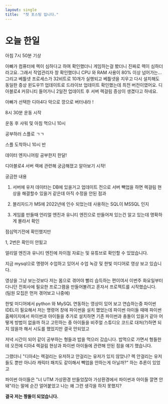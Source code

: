 ```yaml
---
layout: single
title:  "첫 포스팅 입니다."
---
```


# 오늘 한일 

아침 7시 50분 기상

아빠가 컴퓨터에 렉이 심하다고 하여 확인했더니
게임하는걸 봤더니 진짜로 렉이 심하더라고요.
그래서 작업관리자 창 확인했더니
CPU 와 RAM 사용이 80% 이상 넘어가는...
그리고 베틀넷 프로세스가 32비트로 10개가 실행되고
베틀넷을 지우고 다시 설치해도 동일한 증상
윈도우11 업데이트로 드라이브 업데이트 
확인했는데 최전 버전이였어요.
디아블로4 커뮤니티 들어가니 2일전 업데이트 후
서버 렉걸림 증상이 생겼다고 하네요.

아빠가 선택한 디아4다 악으로 깡으로 버터내라 !

8시 30분 운동 시작

운동 후 샤워 및 아침 먹으니 10시

공부하러 스플로 ㄱㄱ

스플 도착하니 10시 반

데이터 엔지니어링 공부한지 한달!

디아블로4 서버 렉에 관련해 궁금해졌고
알아보기 시작!

궁금한 내용

1. 서버에 유저 데이터는 DB에 있을거고
업데이트 전으로 서버 빽업을 하면
렉걸림 현상을 해결할수 있을거 같은데
아직 수정을 안된 점과

2. 블리자드가 MS에 2022년에 인수 되었는데
사용하는 SQL이 MSSQL 인지

3. 게임를 만들때 언리얼 엔진과 유니티 엔진으로
만들어져 있는건 알고 있는데 명확하게 몰라서 확인

점심먹기전에 확인했지만

1, 2번은 확인이 안됬고

얼리얼 엔진과 유니티 엔진에 
차이점 자료는 및 유튜브로 확인할 수 있었습니다.

지금 mysql으로 명령어 수업하고 있어서
수업 녹강 및 한빛 미디어로 영상 보고 있습니다.

영상을 그냥 보는것보다 저는 몸으로 겪어야
빨리 습득하는 편이여서 이번주 화요일부터
다니던 전회사에 필요한 프로그램을 만들어볼려고
혼자서 프로젝트를 시작했습니다.
(팀원 모집은 먼저 겪어보고 나중에)

한빛 미디어에서 python 와 MySQL 연동하는 영상이 있어
보고 연습하는중 파이썬 IDEL이 필요해서
저는 명령어 창에 파이썬을 설치 했었는데
파이썬 아이들 때매 파이썬 홈페이지에서 
파이썬과 아이들을 추가로 설치하면 
기존 파이썬과 충돌이 있을거 같아
어떻게 방법이 없을까 하고 고민하는 중
아이들을 비주얼 스튜디오 코드로 대처(?)하면 되지 않을까 해서
시도를 했었지만 결국 안되었고

저녁 시간이 되어 같이 공부하는 형들과 밥을 먹으러 갔습니다.
밥먹으로 가면서 형들한테 오전에 디아4 렉걸림 현상과
파이썬 아이들에 관련해 안된 점을 얘기 했습니다.

그랬더니 "디아4는 렉걸리는 유저하고 안걸리는 유저가 있지 않았나?
렉 안걸리는 유저들도 뿐만 아니라 캐릭터 패치도 같이해서
빽업을 안하는게 아닐까?" 하는 추론이 있었고

파이썬 아이들은 "너 UTM 가상환경 만들었잖아
가상환경에서 파이썬과 아이들 깔면 안 돼"라는 말에
순간 얼어붙었고 나는 왜 그런 생각을 하지 못했지?

**결국 저는 짱돌이 되었습니다.**
